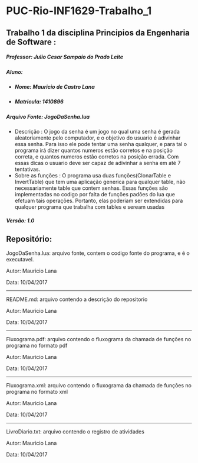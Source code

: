 # PUC-Rio-INF1629-Trabalho_1

## Trabalho 1 da disciplina Principios da Engenharia de Software : 

##### Professor: Julio Cesar Sampaio do Prado Leite

##### Aluno: 
- ##### Nome: Mauricio de Castro Lana
- ##### Matricula: 1410896

##### Arquivo Fonte: JogoDaSenha.lua
- Descrição : O jogo da senha é um jogo no qual uma senha é gerada aleatoriamente pelo computador, e o objetivo do usuario é adivinhar essa senha. Para isso ele pode tentar uma senha qualquer, e para tal o programa irá dizer quantos numeros estão corretos e na posição correta, e quantos numeros estão corretos na posição errada. Com essas dicas o usuario deve ser capaz de adivinhar a senha em até 7 tentativas.
- Sobre as funções : O programa usa duas funções(ClonarTable e InvertTable) que tem uma aplicação generica para qualquer table, não necessariamente table que contem senhas. Essas funções são implementadas no codigo por falta de funções padões do lua que efetuam tais operações. Portanto, elas poderiam ser extendidas para qualquer programa que trabalha com tables e seream usadas

##### Versão: 1.0


## Repositório: 

JogoDaSenha.lua: arquivo fonte, contem o codigo fonte do programa, e é o executavel.

Autor: Mauricio Lana

Data: 10/04/2017

 -------------------
 
README.md: arquivo contendo a descrição do repositorio

Autor: Mauricio Lana

Data: 10/04/2017

 -------------------
 
Fluxograma.pdf: arquivo contendo o fluxograma da chamada de funções no programa no formato pdf

Autor: Mauricio Lana

Data: 10/04/2017

 -------------------
 
Fluxograma.xml: arquivo contendo o fluxograma da chamada de funções no programa no formato xml

Autor: Mauricio Lana

Data: 10/04/2017

 -------------------
 
LivroDiario.txt: arquivo contendo o registro de atividades 

Autor: Mauricio Lana

Data: 10/04/2017
